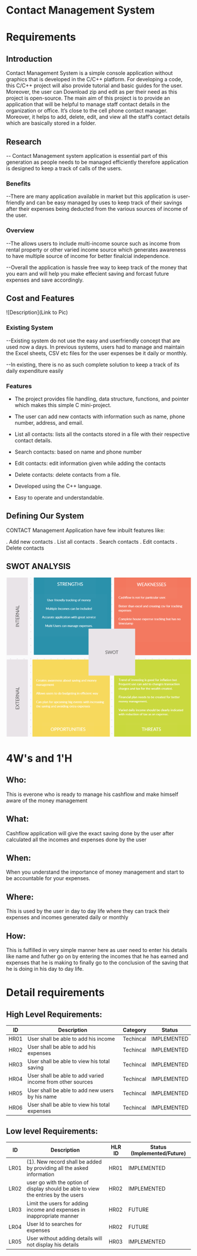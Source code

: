 # Contact Management System
# Requirements
## Introduction
  Contact Management System is a simple console application without graphics that is developed in the C/C++ platform. For developing a code, this C/C++ project will also provide tutorial and basic guides for the user. Moreover, the user can Download zip and edit as per their need as this project is open-source. The main aim of this project is to provide an application that will be helpful to manage staff contact details in the organization or office. It’s close to the cell phone contact manager. Moreover, it helps to add, delete, edit, and view all the staff’s contact details which are basically stored in a folder.
 

## Research

-- Contact Management system application is essential part of this generation as people needs to be managed efficiently therefore application is designed to keep a track of calls of the users.
### Benefits
--There are many application available in market but this application is user-friendly and can be easy managed by uses to keep track of their savings after their expenses being deducted from the various sources of income of the user. 
### Overview
--The allows users to include multi-income source such as income from rental property or other varied income source which generates awareness to have multiple source of income for better finalcial independence.

--Overall the application is hassle free way to keep track of the money that you earn and will help you make effecient saving and forcast future expenses and save accordingly.
## Cost and Features
![Description](Link to Pic)
### Existing System
--Existing system do not use the easy and userfriendly concept that are used now a days. In previous systems, users had to manage and maintain the Excel sheets,
CSV etc files for the user expenses be it daily or monthly. 

--In existing, there is no as such complete solution to keep a track of its
daily expenditure easily 

### Features

* The project provides file handling, data structure, functions, and pointer which makes this simple C mini-project.

* The user can add new contacts with information such as name, phone number, address, and email.

* List all contacts: lists all the contacts stored in a file with their respective contact details.

* Search contacts: based on name and phone number
 
* Edit contacts: edit information given while adding the contacts
 
* Delete contacts: delete contacts from a file.
 
* Developed using the C++ language.
 
* Easy to operate and understandable.

## Defining Our System
   CONTACT Management Application have few inbuilt features like:

. Add new contacts
. List all contacts
. Search contacts
. Edit contacts
. Delete contacts

## SWOT ANALYSIS

![](https://github.com/geek-gopi/C_Mini_Project_265459/blob/main/1_Requirements/swot.png)

# 4W&#39;s and 1&#39;H

## Who:

 This is everone who is ready to manage his cashflow and make himself aware of the money management


## What:

Cashflow application will give the exact saving done by the user after calculated all the incomes and expenses done by the user

## When:

When you understand the importance of money management and start to be accountable for your expenses.

## Where:

This is used by the user in day to day life where they can track their expenses and incomes generated daily or monthly

## How:

This is fulfilled in very simple manner here as user need to enter his details like name and futher go on by entering the incomes that he has earned and expenses that he is making to finally go to the conclusion of the saving that he is doing in his day to day life.

# Detail requirements
## High Level Requirements: 
| ID | Description | Category | Status | 
| ----- | ----- | ------- | ---------|
| HR01 | User shall be able to add his income | Techincal | IMPLEMENTED | 
| HR02 | User shall be able to add his expenses | Techincal |  IMPLEMENTED  |
| HR03 | User shall be able to view his total saving | Techincal |  IMPLEMENTED  |
| HR04 | User shall be able to add varied income from other sources | Techincal |  IMPLEMENTED  |
| HR05 | User shall be able to add new users by his name | Techincal |  IMPLEMENTED  |
| HR06 | User shall be able to view his total expenses| Techincal |  IMPLEMENTED  |

##  Low level Requirements:
 
| ID | Description | HLR ID | Status (Implemented/Future) |
| ------ | --------- | ------ | ----- |
| LR01 | (1). New record shall be added by providing all the asked information                                                                                                    | HR01 |  IMPLEMENTED  |
| LR02 | user go with the option of display should be able to view the entries by the users | HR02 |  IMPLEMENTED |
| LR03 | Limit the users for adding income and expenses in inappropriate manner | HR02 | FUTURE |
| LR04 | User Id to searches for expenses | HR02 |  FUTURE  |
| LR05 | User without adding details will not display his details | HR03 |  IMPLEMENTED  |
